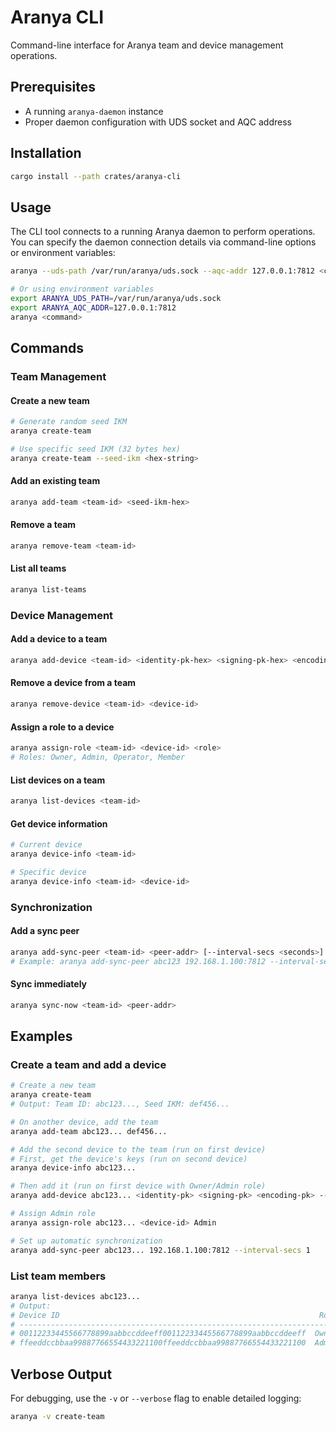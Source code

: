 # Aranya CLI

Command-line interface for Aranya team and device management operations.

## Prerequisites

- A running `aranya-daemon` instance
- Proper daemon configuration with UDS socket and AQC address

## Installation

```bash
cargo install --path crates/aranya-cli
```

## Usage

The CLI tool connects to a running Aranya daemon to perform operations. You can specify the daemon connection details via command-line options or environment variables:

```bash
aranya --uds-path /var/run/aranya/uds.sock --aqc-addr 127.0.0.1:7812 <command>

# Or using environment variables
export ARANYA_UDS_PATH=/var/run/aranya/uds.sock
export ARANYA_AQC_ADDR=127.0.0.1:7812
aranya <command>
```

## Commands

### Team Management

#### Create a new team
```bash
# Generate random seed IKM
aranya create-team

# Use specific seed IKM (32 bytes hex)
aranya create-team --seed-ikm <hex-string>
```

#### Add an existing team
```bash
aranya add-team <team-id> <seed-ikm-hex>
```

#### Remove a team
```bash
aranya remove-team <team-id>
```

#### List all teams
```bash
aranya list-teams
```

### Device Management

#### Add a device to a team
```bash
aranya add-device <team-id> <identity-pk-hex> <signing-pk-hex> <encoding-pk-hex> [--label <name>]
```

#### Remove a device from a team
```bash
aranya remove-device <team-id> <device-id>
```

#### Assign a role to a device
```bash
aranya assign-role <team-id> <device-id> <role>
# Roles: Owner, Admin, Operator, Member
```

#### List devices on a team
```bash
aranya list-devices <team-id>
```

#### Get device information
```bash
# Current device
aranya device-info <team-id>

# Specific device
aranya device-info <team-id> <device-id>
```

### Synchronization

#### Add a sync peer
```bash
aranya add-sync-peer <team-id> <peer-addr> [--interval-secs <seconds>]
# Example: aranya add-sync-peer abc123 192.168.1.100:7812 --interval-secs 5
```

#### Sync immediately
```bash
aranya sync-now <team-id> <peer-addr>
```

## Examples

### Create a team and add a device

```bash
# Create a new team
aranya create-team
# Output: Team ID: abc123..., Seed IKM: def456...

# On another device, add the team
aranya add-team abc123... def456...

# Add the second device to the team (run on first device)
# First, get the device's keys (run on second device)
aranya device-info abc123...

# Then add it (run on first device with Owner/Admin role)
aranya add-device abc123... <identity-pk> <signing-pk> <encoding-pk> --label "Device 2"

# Assign Admin role
aranya assign-role abc123... <device-id> Admin

# Set up automatic synchronization
aranya add-sync-peer abc123... 192.168.1.100:7812 --interval-secs 1
```

### List team members

```bash
aranya list-devices abc123...
# Output:
# Device ID                                                          Role       Label
# ------------------------------------------------------------------------------------------------
# 00112233445566778899aabbccddeeff00112233445566778899aabbccddeeff  Owner      Device 1
# ffeeddccbbaa99887766554433221100ffeeddccbbaa99887766554433221100  Admin      Device 2
```

## Verbose Output

For debugging, use the `-v` or `--verbose` flag to enable detailed logging:

```bash
aranya -v create-team
```